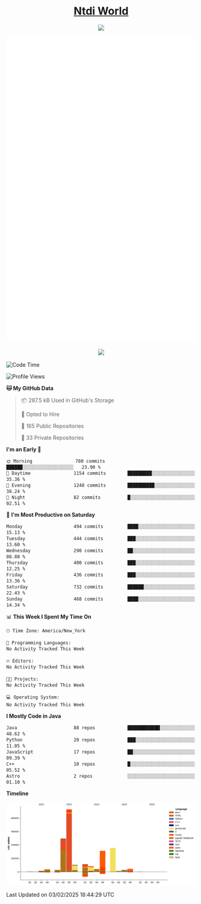 <h1 align="center"><a href="https://www.ntdi.world">Ntdi World</a></h1>
<p align="center">
  <a href="https://github.com/n-tdi"><img src="https://readme-typing-svg.herokuapp.com?lines=FullStack+Developer;Web+Developer;Open-Source+Enthusiast;Java+Developer;Spigot-API%20Developer;&center=true&width=500&height=50"></a>
</p>

<div align="center">
  <img src="/github-metrics.svg"></img>
  
  <img src="https://komarev.com/ghpvc/?username=n-tdi&color=green"></img>
</div>

<!-- May use later.. idk -->
<!-- <a href="http://www.github.com/n-tdi"><img src="https://github-readme-stats.vercel.app/api?username=n-tdi&show_icons=true&hide=&count_private=true&title_color=0891b2&text_color=ffffff&icon_color=0891b2&bg_color=1c1917&hide_border=true&show_icons=true" alt="n-tdi's GitHub stats" /></a> -->

<!--START_SECTION:waka-->
![Code Time](http://img.shields.io/badge/Code%20Time-324%20hrs%2046%20mins-blue)

![Profile Views](http://img.shields.io/badge/Profile%20Views-0-blue)

**🐱 My GitHub Data** 

> 📦 287.5 kB Used in GitHub's Storage 
 > 
> 💼 Opted to Hire
 > 
> 📜 165 Public Repositories 
 > 
> 🔑 33 Private Repositories 
 > 
**I'm an Early 🐤** 

```text
🌞 Morning                780 commits         ██████░░░░░░░░░░░░░░░░░░░   23.90 % 
🌆 Daytime                1154 commits        █████████░░░░░░░░░░░░░░░░   35.36 % 
🌃 Evening                1248 commits        ██████████░░░░░░░░░░░░░░░   38.24 % 
🌙 Night                  82 commits          █░░░░░░░░░░░░░░░░░░░░░░░░   02.51 % 
```
📅 **I'm Most Productive on Saturday** 

```text
Monday                   494 commits         ████░░░░░░░░░░░░░░░░░░░░░   15.13 % 
Tuesday                  444 commits         ███░░░░░░░░░░░░░░░░░░░░░░   13.60 % 
Wednesday                290 commits         ██░░░░░░░░░░░░░░░░░░░░░░░   08.88 % 
Thursday                 400 commits         ███░░░░░░░░░░░░░░░░░░░░░░   12.25 % 
Friday                   436 commits         ███░░░░░░░░░░░░░░░░░░░░░░   13.36 % 
Saturday                 732 commits         ██████░░░░░░░░░░░░░░░░░░░   22.43 % 
Sunday                   468 commits         ████░░░░░░░░░░░░░░░░░░░░░   14.34 % 
```


📊 **This Week I Spent My Time On** 

```text
🕑︎ Time Zone: America/New_York

💬 Programming Languages: 
No Activity Tracked This Week

🔥 Editors: 
No Activity Tracked This Week

🐱‍💻 Projects: 
No Activity Tracked This Week

💻 Operating System: 
No Activity Tracked This Week
```

**I Mostly Code in Java** 

```text
Java                     88 repos            ████████████░░░░░░░░░░░░░   48.62 % 
Python                   20 repos            ███░░░░░░░░░░░░░░░░░░░░░░   11.05 % 
JavaScript               17 repos            ██░░░░░░░░░░░░░░░░░░░░░░░   09.39 % 
C++                      10 repos            █░░░░░░░░░░░░░░░░░░░░░░░░   05.52 % 
Astro                    2 repos             ░░░░░░░░░░░░░░░░░░░░░░░░░   01.10 % 
```



**Timeline**

![Lines of Code chart](https://raw.githubusercontent.com/n-tdi/n-tdi/main/assets/bar_graph.png)


 Last Updated on 03/02/2025 18:44:29 UTC
<!--END_SECTION:waka-->
